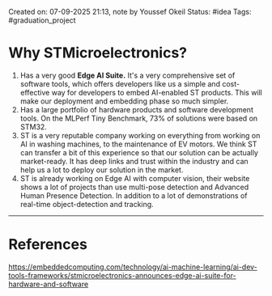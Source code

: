 Created on: 07-09-2025 21:13, note by Youssef Okeil
Status: #idea
Tags: #graduation_project
# Why STMicroelectronics?
1. Has a very good **Edge AI Suite.** It's a very comprehensive set of software tools, which offers developers like us a simple and cost-effective way for developers to embed AI-enabled ST products. This will make our deployment and embedding phase so much simpler.
2.  Has a large portfolio of hardware products and software development tools. On the MLPerf Tiny Benchmark, 73% of solutions were based on STM32.
3. ST is a very reputable company working on everything from working on AI in washing machines, to the maintenance of EV motors. We think ST can transfer a bit of this experience so that our solution can be actually market-ready. It has deep links and trust within the industry and can help us a lot to deploy our solution in the market.
4. ST is already working on Edge AI with computer vision, their website shows a lot of projects than use multi-pose detection and Advanced Human Presence Detection. In addition to a lot of demonstrations of real-time object-detection and tracking.



-----------------
# References
https://embeddedcomputing.com/technology/ai-machine-learning/ai-dev-tools-frameworks/stmicroelectronics-announces-edge-ai-suite-for-hardware-and-software